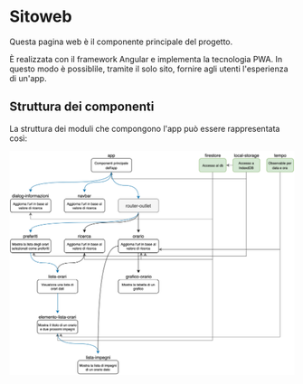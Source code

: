 # Sitoweb

Questa pagina web è il componente principale del progetto.

È realizzata con il framework Angular e implementa la tecnologia PWA. In questo modo è possiblile, tramite il solo sito, fornire agli utenti l'esperienza di un'app.

## Struttura dei componenti

La struttura dei moduli che compongono l'app può essere rappresentata così:

![Schema componenti app](./struttura-sitoweb.jpg)